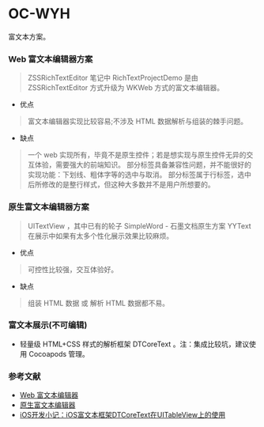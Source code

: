 # OC-WYH
富文本方案。

### Web 富文本编辑器方案

> ZSSRichTextEditor
> 笔记中 RichTextProjectDemo 是由 ZSSRichTextEditor 方式升级为 WKWeb 方式的富文本编辑器。

* 优点
> 富文本编辑器实现比较容易;不涉及  HTML 数据解析与组装的棘手问题。

* 缺点
> 一个 web 实现所有，毕竟不是原生控件；若是想实现与原生控件无异的交互体验，需要强大的前端知识。
> 部分标签具备兼容性问题，并不能很好的实现功能：下划线、粗体字等的选中与取消。
> 部分标签属于行标签，选中后所修改的是整行样式，但这种大多数并不是用户所想要的。

### 原生富文本编辑器方案

> UITextView ，其中已有的轮子 SimpleWord - 石墨文档原生方案
> YYText 在展示中如果有太多个性化展示效果比较麻烦。

* 优点
> 可控性比较强，交互体验好。

* 缺点
> 组装 HTML 数据 或 解析 HTML 数据都不易。


### 富文本展示(不可编辑)
* 轻量级 HTML+CSS 样式的解析框架 DTCoreText 。注：集成比较坑，建议使用 Cocoapods 管理。


### 参考文献
* [Web 富文本编辑器](https://github.com/nnhubbard/ZSSRichTextEditor)
* [原生富文本编辑器](https://github.com/littleMeaning/SimpleWord)
* [iOS开发小记：iOS富文本框架DTCoreText在UITableView上的使用](https://blog.csdn.net/lala2231/article/details/50780842)
